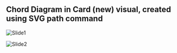 ## Chord Diagram in Card (new) visual, created using SVG path command

![Slide1](https://github.com/avatorl/PowerBI-SVG/assets/59934292/039d3b93-5bfa-48d1-a39c-e8f408b998cf)

![Slide2](https://github.com/avatorl/PowerBI-SVG/assets/59934292/5cebceb1-8aae-4284-82c3-5c89327faf6c)

